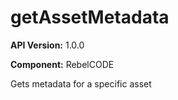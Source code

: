 # getAssetMetadata

**API Version:** 1.0.0

**Component:** RebelCODE

Gets metadata for a specific asset

